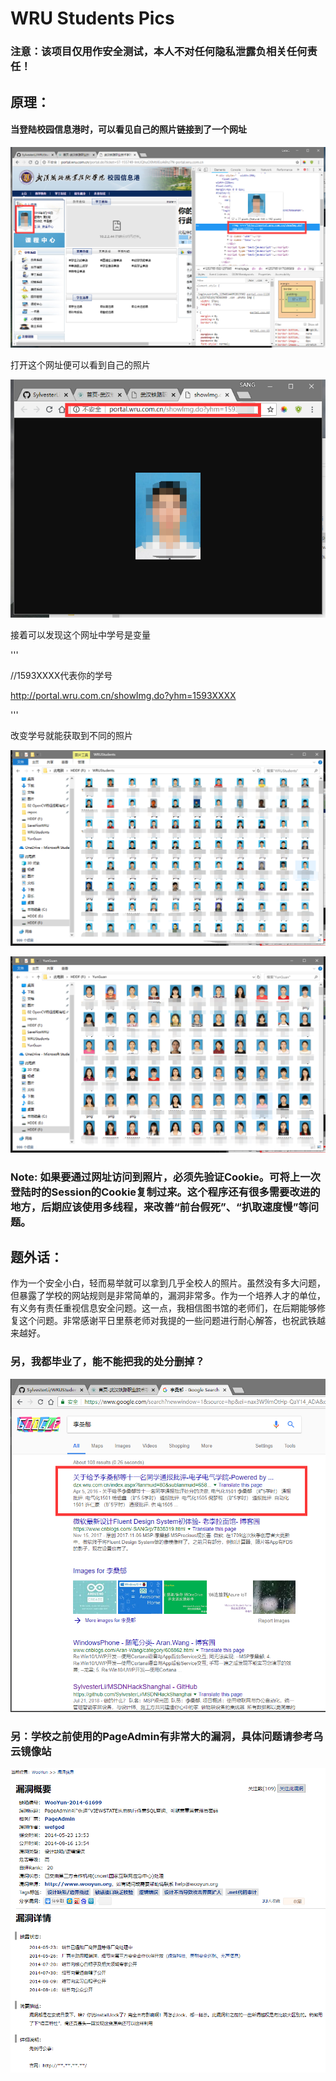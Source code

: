 # WRU Students Pics

###  注意：该项目仅用作安全测试，本人不对任何隐私泄露负相关任何责任！

##  原理：

#### 当登陆校园信息港时，可以看见自己的照片链接到了一个网址

![](Assets\1.png)


打开这个网址便可以看到自己的照片

![](Assets\2.png)

接着可以发现这个网址中学号是变量

'''

//1593XXXX代表你的学号

http://portal.wru.com.cn/showImg.do?yhm=1593XXXX

'''

改变学号就能获取到不同的照片

![](Assets\3.png)

![](Assets\4.png)

### Note: 如果要通过网址访问到照片，必须先验证Cookie。可将上一次登陆时的Session的Cookie复制过来。这个程序还有很多需要改进的地方，后期应该使用多线程，来改善“前台假死”、“扒取速度慢”等问题。

##  题外话：

作为一个安全小白，轻而易举就可以拿到几乎全校人的照片。虽然没有多大问题，但暴露了学校的网站规则是非常简单的，漏洞非常多。作为一个培养人才的单位，有义务有责任重视信息安全问题。这一点，我相信图书馆的老师们，在后期能够修复这个问题。非常感谢平日里蔡老师对我提的一些问题进行耐心解答，也祝武铁越来越好。

###  另，我都毕业了，能不能把我的处分删掉？

![](Assets\5.png)


###  另：学校之前使用的PageAdmin有非常大的漏洞，具体问题请参考乌云镜像站

![](Assets\6.png)

